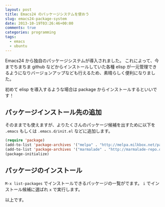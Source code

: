 ```yaml
---
layout: post
title: Emacs24 のパッケージシステムを使おう
slug: emacs24-package-system
date: 2013-10-19T03:26:46+00:00
comments: true
categories: programming
tags:
  - emacs
  - ubuntu
---
```


Emacs24 から独自のパッケージシステムが導入されました。
これによって、今までちまちま github などからインストールしていた各種 elisp が一元管理できるようになりバージョンアップなども行えるため、素晴らしく便利になりました。

初めて elisp を導入するような場合は package からインストールするといいです！

## パッケージインストール先の追加
そのままでも使えますが、よりたくさんのパッケージ候補を出すために以下を `.emacs` もしくは `.emacs.d/init.el` などに追加します。

```lisp
(require 'package)
(add-to-list 'package-archives '("melpa" . "http://melpa.milkbox.net/packages/") t)
(add-to-list 'package-archives '("marmalade" . "http://marmalade-repo.org/packages/"))
(package-initialize)
```

## パッケージのインストール
`M-x list-packages` でインストールできるパッケージの一覧がでます。
`i` でインストール候補に選ばれ `x` で実行します。

以上です。
